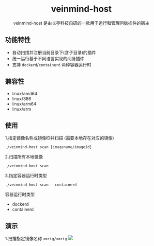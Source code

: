 <h1 align="center"> veinmind-host </h1>

<p align="center">
veinmind-host 是由长亭科技自研的一款用于运行和管理问脉插件的宿主
</p>

## 功能特性

- 自动扫描并注册当前目录下(含子目录)的插件
- 统一运行基于不同语言实现的问脉插件
- 支持 `dockerd`/`containerd` 两种容器运行时

## 兼容性

- linux/amd64
- linux/386
- linux/arm64
- linux/arm

## 使用

1.指定镜像名称或镜像ID并扫描 (需要本地存在对应的镜像)

```
./veinmind-host scan [imagename/imageid]
```

2.扫描所有本地镜像

```
./veinmind-host scan
```

3.指定容器运行时类型
```
./veinmind-host scan --containerd
```

容器运行时类型
- dockerd
- containerd

## 演示
1.扫描指定镜像名称 `xmrig/xmrig`
![](https://dinfinite.oss-cn-beijing.aliyuncs.com/image/20220310150011.png)
